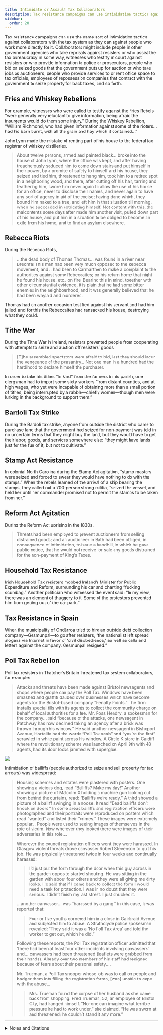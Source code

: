 ```yaml
---
title: Intimidate or Assault Tax Collaborators
description: Tax resistance campaigns can use intimidation tactics against collaborators with the tax system.
sidebar:
  order: 20
---
```

Tax resistance campaigns can use the same sort of intimidation tactics against collaborators with the tax system as they can against people who work more directly for it.
Collaborators might include people in other government agencies who take reprisals against resisters or who assist the tax bureaucracy in some way, witnesses who testify in court against resisters or who provide information to police or prosecutors, people who bid on seized goods that the government puts up for auction or who take jobs as auctioneers, people who provide services to or rent office space to tax officials, employees of repossession companies that contract with the government to seize property for back taxes, and so forth.

## Fries and Whiskey Rebellions

For example, witnesses who were called to testify against the Fries Rebels “were generally very reluctant to give information, being afraid the insurgents would do them some injury.”
During the Whiskey Rebellion, “William Richmond, who had given information against some of the rioters… had his barn burnt, with all the grain and hay which it contained…”

John Lynn made the mistake of renting part of his house to the federal tax registrar of whiskey distilleries.

> About twelve persons, armed and painted black… broke into the house of John Lynn, where the office was kept, and after having treacherously seduced him to come down stairs and put himself in their power, by a promise of safety to himself and his house, they seized and tied him, threatened to hang him, took him to a retired spot in a neighboring wood, and there, after cutting off his hair, tarring and feathering him, swore him never again to allow the use of his house for an office, never to disclose their names, and never again to have any sort of agency in aid of the excise; having done which, they bound him naked to a tree, and left him in that situation till morning, when he succeeded in extricating himself. Not content with this, the malcontents some days after made him another visit, pulled down part of his house, and put him in a situation to be obliged to become an exile from his home, and to find an asylum elsewhere.

## Rebecca Riots

During the Rebecca Riots,

> …the dead body of Thomas Thomas… was found in a river near Brechfa! This man had been very much opposed to the Rebecca movement, and… had been to Carmarthen to make a complaint to the authorities against some Rebeccaites; on his return home that night he found his house, etc., on fire. Bearing this in mind, together with other circumstantial evidence, it is plain that he had some bitter enemies in the neighbourhood, and it was generally believed that he had been waylaid and murdered.

Thomas had on another occasion testified against his servant and had him jailed, and for this the Rebeccaites had ransacked his house, destroying what they could.

## Tithe War

During the Tithe War in Ireland, resisters prevented people from cooperating with attempts to seize and auction off resisters’ goods:

> [T]he assembled spectators were afraid to bid, lest they should incur the vengeance of the peasantry… Not one man in a hundred had the hardihood to declare himself the purchaser.

In order to take his tithes “in kind” from the farmers in his parish, one clergyman had to import some sixty workers “from distant counties, and at high wages, who yet were incapable of obtaining more than a small portion of tithes, being interrupted by a rabble—chiefly women—though men were lurking in the background to support them.”

## Bardoli Tax Strike

During the Bardoli tax strike, anyone from outside the district who came to purchase land that the government had seized for non-payment was told in no uncertain terms that they might buy the land, but they would have to get their labor, goods, and services somewhere else: “they might have lands just for the fun of it, but not to cultivate.”

## Stamp Act Resistance

In colonial North Carolina during the Stamp Act agitation, “stamp masters were seized and forced to swear they would have nothing to do with the stamps.”
When the rebels learned of the arrival of a ship bearing the stamps, they called out a 700-person strong militia, “seized the vessel, and held her until her commander promised not to permit the stamps to be taken from her.”

## Reform Act Agitation

During the Reform Act uprising in the 1830s,

> Threats had been employed to prevent auctioneers from selling distrained goods; and an auctioneer in Bath had been obliged, in consequence of intimidation, to issue a handbill, in which he gave public notice, that he would not receive for sale any goods distrained for the non-payment of King’s Taxes.

## Household Tax Resistance

Irish Household Tax resisters mobbed Ireland’s Minister for Public Expenditure and Reform, surrounding his car and chanting “fucking scumbag.”
Another politician who witnessed the event said:
“In my view, there was an element of thuggery to it. Some of the protestors prevented him from getting out of the car park.”

## Tax Resistance in Spain

When the municipality of Ondárroa tried to hire an outside debt collection company—Gesmunpal—to go after resisters, “the nationalist left spread slogans via Internet in favor of ‘civil disobedience,’ as well as calls and letters against the company.
Gesmunpal resigned.”

## Poll Tax Rebellion

Poll tax resisters in Thatcher’s Britain threatened tax system collaborators, for example:

> Attacks and threats have been made against Bristol newsagents and shops where people can pay the Poll Tax. Windows have been smashed and graffiti daubed over businesses which have become agents for the Bristol-based company “Penalty Points.” The firm installs special tills with its agents to collect the community charge on behalf of local authorities for a fee. Mr. Ross Hendry, a spokesman for the company… said “because of the attacks, one newsagent in Patchway has now declined taking an agency after a brick was thrown through his window.” He said another newsagent in Bishoport Avenue, Hartclife had the words “Poll Tax scab” and “you’re the first” scrawled in white paint across his window. A Circle K store in Cardiff where the revolutionary scheme was launched on April 9th with 48 agents, had its door locks jammed with superglue.

![](../../../assets/bailiffs-beware.gif)

Intimidation of bailiffs (people authorized to seize and sell property for tax arrears) was widespread:

> Housing schemes and estates were plastered with posters. One showing a vicious dog, read “Bailiffs? Make my day!” Another showing a picture of Malcolm X holding a machine gun looking out from behind the curtains, read: “Bailiffs we’re ready.” A third showed a picture of a bailiff swinging in a noose. It read “Dead bailiffs don’t knock on doors.” In some areas bailiffs and registration officers were photographed and their portraits were reproduced on posters which read “wanted” and listed their “crimes.” These images were extremely popular… People were used to seeing images of themselves in the role of victim. Now wherever they looked there were images of their adversaries in this role.…
>
> Wherever the council registration officers went they were harassed. In Glasgow violent threats drove canvasser Robert Stevenson to quit his job. He was physically threatened twice in four weeks and continually harassed:
>
> > I’d just put the form through the door when this guy across in the garden opposite started shouting. He was sitting in the garden with about four others and they were all giving me dirty looks. He said that if I came back to collect the form I would need a tank for protection. I was in no doubt that they were serious. I didn’t finish my last street. I just chucked it.
>
> …another canvasser… was “harassed by a gang.” In this case, it was reported that:
>
> > Four or five youths cornered him in a close in Gairbraid Avenue and subjected him to abuse. A Strathclyde police spokesman revealed: “They said it was a ‘No Poll Tax Area’ and told the worker to get out, which he did.”
>
> Following these reports, the Poll Tax registration officer admitted that ‘there had been at least four other incidents involving canvassers’ and… canvassers had been threatened (leaflets were grabbed from their hands). Already over two members of his staff had resigned because of fears about their personal safety.…
>
> Mr. Trueman, a Poll Tax snooper whose job was to call on people and badger them into filling the registration forms, [was] unable to cope with the abuse…
>
> > Mrs. Trueman found the corpse of her husband as she came back from shopping. Fred Trueman, 52, an employee of Bristol City, had hanged himself. “No-one can imagine what terrible pressure he had to work under,” she claimed. “He was sworn at and threatened; he couldn’t stand it any more.”

<hr />

<details>
<summary>Notes and Citations</summary>

* Davis, W.W.H. <i>The Fries Rebellion</i> (1899), p. 45
* Hamilton, Alexander “Report on Opposition to Internal Duties” (5 August 1794) <i>The Works of Alexander Hamilton</i>, Vol. IV (1851), pp. 120–34
* Evans, Henry Tobit <i>Rebecca Riots!</i> (2010 ed.), p. 17
* Fitzpatrick, William John <i>The Life, Times, and Correspondence of the Right Rev. Dr. Doyle</i>, Vol. II (1862) pp. 404–05
* Desai, Mahadev <i>The Story of Bardoli</i> (1929) pp. 170–71
* Saunders, William L. <i>Lessons from Our North Carolina Records</i> (1889) p. 10
* <i>Hansard’s Parliamentary Debates</i>, Third Series, Vol. VIII (1832) p. 702
* “Minister Howlin and Tommy Carr (84) branded scumbags” <i>Wexford People</i> 29 February 2012
* Astui, Iratxe “Finaliza en Ondarroa el boicot fiscal sin afrontar los impagos” <i>El Correo</i> 19 July 2011 (translation mine)
* Burns, Danny <i>Poll Tax Rebellion</i> AK Press (1992), pp. 65–66, 130, 132 (quoting from the <i>Bristol Evening Post</i> 10 May 1990, the <i>Glasgow Evening Times</i> 9 July 1988, and <i>Der Spiegel</i> 5 March 1990)

</details>
